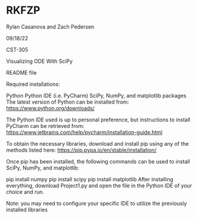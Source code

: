 # RKFZP

Rylan Casanova and Zach Pedersen

09/18/22

CST-305

Visualizing ODE With SciPy

README file

Required installations:

Python
Python IDE (i.e. PyCharm)
SciPy, NumPy, and matplotlib packages
The latest version of Python can be installed from: https://www.python.org/downloads/

The Python IDE used is up to personal preference, but instructions to install PyCharm can be retrieved from: https://www.jetbrains.com/help/pycharm/installation-guide.html

To obtain the necessary libraries, download and install pip using any of the methods listed here: https://pip.pypa.io/en/stable/installation/

Once pip has been installed, the following commands can be used to install SciPy, NumPy, and matplotlib:

pip install numpy
pip install scipy
pip install matplotlib
After installing everything, download Project1.py and open the file in the Python IDE of your choice and run.

Note: you may need to configure your specific IDE to utilize the previously installed libraries

